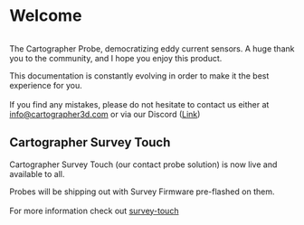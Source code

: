# Welcome

<figure><img src=".gitbook/assets/Carto3Dwhite.avif" alt=""><figcaption></figcaption></figure>

The Cartographer Probe, democratizing eddy current sensors. A huge thank you to the community, and I hope you enjoy this product.

This documentation is constantly evolving in order to make it the best experience for you.\
\
If you find any mistakes, please do not hesitate to contact us either at [info@cartographer3d.com](mailto:info@cartographer3d.com) or via our Discord ([Link](https://discord.gg/6DRRr66wYB))

## Cartographer Survey Touch

Cartographer Survey Touch (our contact probe solution) is now live and available to all.&#x20;

Probes will be shipping out with Survey Firmware pre-flashed on them. \
\
For more information check out [survey-touch](cartographer-probe/survey-touch/ "mention")

